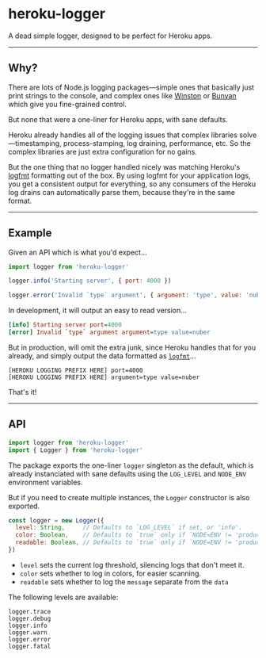 
# heroku-logger

A dead simple logger, designed to be perfect for Heroku apps.

---

## Why?

There are lots of Node.js logging packages—simple ones that basically just print strings to the console, and complex ones like [Winston](https://github.com/winstonjs/winston) or [Bunyan](https://github.com/trentm/node-bunyan) which give you fine-grained control.

But none that were a one-liner for Heroku apps, with sane defaults.

Heroku already handles all of the logging issues that complex libraries solve—timestamping, process-stamping, log draining, performance, etc. So the complex libraries are just extra configuration for no gains.

But the one thing that no logger handled nicely was matching Heroku's [logfmt](https://brandur.org/logfmt) formatting out of the box. By using logfmt for your application logs, you get a consistent output for everything, so any consumers of the Heroku log drains can automatically parse them, because they're in the same format.

---

## Example

Given an API which is what you'd expect...

```js
import logger from 'heroku-logger'

logger.info('Starting server', { port: 4000 })

logger.error('Invalid `type` argument', { argument: 'type', value: 'nuber' })
```

In development, it will output an easy to read version...

```ini
[info] Starting server port=4000
[error] Invalid `type` argument argument=type value=nuber
```

But in production, will omit the extra junk, since Heroku handles that for you already, and simply output the data formatted as [`logfmt`]()...

```
[HEROKU LOGGING PREFIX HERE] port=4000
[HEROKU LOGGING PREFIX HERE] argument=type value=nuber
```

That's it!

---

## API

```js
import logger from 'heroku-logger'
import { Logger } from 'heroku-logger'
```

The package exports the one-liner `logger` singleton as the default, which is already instanciated with sane defaults using the `LOG_LEVEL` and `NODE_ENV` environment variables.

But if you need to create multiple instances, the `Logger` constructor is also exported.

```js
const logger = new Logger({
  level: String,     // Defaults to `LOG_LEVEL` if set, or 'info'.
  color: Boolean,    // Defaults to `true` only if `NODE=ENV != 'production'`.
  readable: Boolean, // Defaults to `true` only if `NODE=ENV != 'production'`.
})
```

- `level` sets the current log threshold, silencing logs that don't meet it.
- `color` sets whether to log in colors, for easier scanning.
- `readable` sets whether to log the `message` separate from the `data`

The following levels are available:

```
logger.trace
logger.debug
logger.info
logger.warn
logger.error
logger.fatal
```
